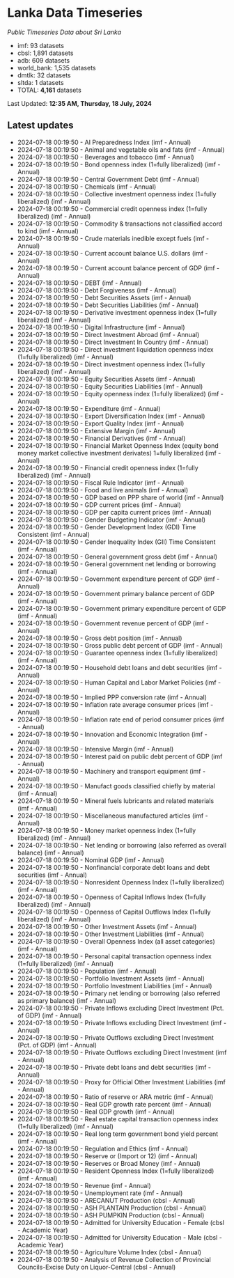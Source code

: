 # Lanka Data Timeseries
*Public Timeseries Data about Sri Lanka*

* imf: 93 datasets
* cbsl: 1,891 datasets
* adb: 609 datasets
* world_bank: 1,535 datasets
* dmtlk: 32 datasets
* sltda: 1 datasets
* TOTAL: **4,161** datasets

Last Updated: **12:35 AM, Thursday, 18 July, 2024**

## Latest updates

* 2024-07-18 00:19:50 - AI Preparedness Index (imf - Annual)
* 2024-07-18 00:19:50 - Animal and vegetable oils and fats (imf - Annual)
* 2024-07-18 00:19:50 - Beverages and tobacco (imf - Annual)
* 2024-07-18 00:19:50 - Bond openness index (1=fully liberalized) (imf - Annual)
* 2024-07-18 00:19:50 - Central Government Debt (imf - Annual)
* 2024-07-18 00:19:50 - Chemicals (imf - Annual)
* 2024-07-18 00:19:50 - Collective investment openness index (1=fully liberalized) (imf - Annual)
* 2024-07-18 00:19:50 - Commercial credit openness index (1=fully liberalized) (imf - Annual)
* 2024-07-18 00:19:50 - Commodity & transactions not classified accord to kind (imf - Annual)
* 2024-07-18 00:19:50 - Crude materials inedible except fuels (imf - Annual)
* 2024-07-18 00:19:50 - Current account balance U.S. dollars (imf - Annual)
* 2024-07-18 00:19:50 - Current account balance percent of GDP (imf - Annual)
* 2024-07-18 00:19:50 - DEBT (imf - Annual)
* 2024-07-18 00:19:50 - Debt Forgiveness (imf - Annual)
* 2024-07-18 00:19:50 - Debt Securities Assets (imf - Annual)
* 2024-07-18 00:19:50 - Debt Securities Liabilities (imf - Annual)
* 2024-07-18 00:19:50 - Derivative investment openness index (1=fully liberalized) (imf - Annual)
* 2024-07-18 00:19:50 - Digital Infrastructure (imf - Annual)
* 2024-07-18 00:19:50 - Direct Investment Abroad (imf - Annual)
* 2024-07-18 00:19:50 - Direct Investment In Country (imf - Annual)
* 2024-07-18 00:19:50 - Direct investment liquidation openness index (1=fully liberalized) (imf - Annual)
* 2024-07-18 00:19:50 - Direct investment openness index (1=fully liberalized) (imf - Annual)
* 2024-07-18 00:19:50 - Equity Securities Assets (imf - Annual)
* 2024-07-18 00:19:50 - Equity Securities Liabilities (imf - Annual)
* 2024-07-18 00:19:50 - Equity openness index (1=fully liberalized) (imf - Annual)
* 2024-07-18 00:19:50 - Expenditure (imf - Annual)
* 2024-07-18 00:19:50 - Export Diversification Index (imf - Annual)
* 2024-07-18 00:19:50 - Export Quality Index (imf - Annual)
* 2024-07-18 00:19:50 - Extensive Margin (imf - Annual)
* 2024-07-18 00:19:50 - Financial Derivatives (imf - Annual)
* 2024-07-18 00:19:50 - Financial Market Openness Index (equity bond money market collective investment derivates) 1=fully liberalized (imf - Annual)
* 2024-07-18 00:19:50 - Financial credit openness index (1=fully liberalized) (imf - Annual)
* 2024-07-18 00:19:50 - Fiscal Rule Indicator (imf - Annual)
* 2024-07-18 00:19:50 - Food and live animals (imf - Annual)
* 2024-07-18 00:19:50 - GDP based on PPP share of world (imf - Annual)
* 2024-07-18 00:19:50 - GDP current prices (imf - Annual)
* 2024-07-18 00:19:50 - GDP per capita current prices (imf - Annual)
* 2024-07-18 00:19:50 - Gender Budgeting Indicator (imf - Annual)
* 2024-07-18 00:19:50 - Gender Development Index (GDI) Time Consistent (imf - Annual)
* 2024-07-18 00:19:50 - Gender Inequality Index (GII) Time Consistent (imf - Annual)
* 2024-07-18 00:19:50 - General government gross debt (imf - Annual)
* 2024-07-18 00:19:50 - General government net lending or borrowing (imf - Annual)
* 2024-07-18 00:19:50 - Government expenditure percent of GDP (imf - Annual)
* 2024-07-18 00:19:50 - Government primary balance percent of GDP (imf - Annual)
* 2024-07-18 00:19:50 - Government primary expenditure percent of GDP (imf - Annual)
* 2024-07-18 00:19:50 - Government revenue percent of GDP (imf - Annual)
* 2024-07-18 00:19:50 - Gross debt position (imf - Annual)
* 2024-07-18 00:19:50 - Gross public debt percent of GDP (imf - Annual)
* 2024-07-18 00:19:50 - Guarantee openness index (1=fully liberalized) (imf - Annual)
* 2024-07-18 00:19:50 - Household debt loans and debt securities (imf - Annual)
* 2024-07-18 00:19:50 - Human Capital and Labor Market Policies (imf - Annual)
* 2024-07-18 00:19:50 - Implied PPP conversion rate (imf - Annual)
* 2024-07-18 00:19:50 - Inflation rate average consumer prices (imf - Annual)
* 2024-07-18 00:19:50 - Inflation rate end of period consumer prices (imf - Annual)
* 2024-07-18 00:19:50 - Innovation and Economic Integration (imf - Annual)
* 2024-07-18 00:19:50 - Intensive Margin (imf - Annual)
* 2024-07-18 00:19:50 - Interest paid on public debt percent of GDP (imf - Annual)
* 2024-07-18 00:19:50 - Machinery and transport equipment (imf - Annual)
* 2024-07-18 00:19:50 - Manufact goods classified chiefly by material (imf - Annual)
* 2024-07-18 00:19:50 - Mineral fuels lubricants and related materials (imf - Annual)
* 2024-07-18 00:19:50 - Miscellaneous manufactured articles (imf - Annual)
* 2024-07-18 00:19:50 - Money market openness index (1=fully liberalized) (imf - Annual)
* 2024-07-18 00:19:50 - Net lending or borrowing (also referred as overall balance) (imf - Annual)
* 2024-07-18 00:19:50 - Nominal GDP (imf - Annual)
* 2024-07-18 00:19:50 - Nonfinancial corporate debt loans and debt securities (imf - Annual)
* 2024-07-18 00:19:50 - Nonresident Openness Index (1=fully liberalized) (imf - Annual)
* 2024-07-18 00:19:50 - Openness of Capital Inflows Index (1=fully liberalized) (imf - Annual)
* 2024-07-18 00:19:50 - Openness of Capital Outflows Index (1=fully liberalized) (imf - Annual)
* 2024-07-18 00:19:50 - Other Investment Assets (imf - Annual)
* 2024-07-18 00:19:50 - Other Investment Liabilities (imf - Annual)
* 2024-07-18 00:19:50 - Overall Openness Index (all asset categories) (imf - Annual)
* 2024-07-18 00:19:50 - Personal capital transaction openness index (1=fully liberalized) (imf - Annual)
* 2024-07-18 00:19:50 - Population (imf - Annual)
* 2024-07-18 00:19:50 - Portfolio Investment Assets (imf - Annual)
* 2024-07-18 00:19:50 - Portfolio Investment Liabilities (imf - Annual)
* 2024-07-18 00:19:50 - Primary net lending or borrowing (also referred as primary balance) (imf - Annual)
* 2024-07-18 00:19:50 - Private Inflows excluding Direct Investment (Pct. of GDP) (imf - Annual)
* 2024-07-18 00:19:50 - Private Inflows excluding Direct Investment (imf - Annual)
* 2024-07-18 00:19:50 - Private Outflows excluding Direct Investment (Pct. of GDP) (imf - Annual)
* 2024-07-18 00:19:50 - Private Outflows excluding Direct Investment (imf - Annual)
* 2024-07-18 00:19:50 - Private debt loans and debt securities (imf - Annual)
* 2024-07-18 00:19:50 - Proxy for Official Other Investment Liabilities (imf - Annual)
* 2024-07-18 00:19:50 - Ratio of reserve or ARA metric (imf - Annual)
* 2024-07-18 00:19:50 - Real GDP growth rate percent (imf - Annual)
* 2024-07-18 00:19:50 - Real GDP growth (imf - Annual)
* 2024-07-18 00:19:50 - Real estate capital transaction openness index (1=fully liberalized) (imf - Annual)
* 2024-07-18 00:19:50 - Real long term government bond yield percent (imf - Annual)
* 2024-07-18 00:19:50 - Regulation and Ethics (imf - Annual)
* 2024-07-18 00:19:50 - Reserve or (Import or 12) (imf - Annual)
* 2024-07-18 00:19:50 - Reserves or Broad Money (imf - Annual)
* 2024-07-18 00:19:50 - Resident Openness Index (1=fully liberalized) (imf - Annual)
* 2024-07-18 00:19:50 - Revenue (imf - Annual)
* 2024-07-18 00:19:50 - Unemployment rate (imf - Annual)
* 2024-07-18 00:19:50 - ARECANUT Production (cbsl - Annual)
* 2024-07-18 00:19:50 - ASH PLANTAIN Production (cbsl - Annual)
* 2024-07-18 00:19:50 - ASH PUMPKIN Production (cbsl - Annual)
* 2024-07-18 00:19:50 - Admitted for University Education - Female (cbsl - Academic Year)
* 2024-07-18 00:19:50 - Admitted for University Education - Male (cbsl - Academic Year)
* 2024-07-18 00:19:50 - Agriculture Volume Index (cbsl - Annual)
* 2024-07-18 00:19:50 - Analysis of Revenue Collection of Provincial Councils-Excise Duty on Liquor-Central (cbsl - Annual)
